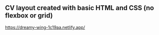 ## CV layout created with basic HTML and CSS (no flexbox or grid)

https://dreamy-wing-1c19aa.netlify.app/
